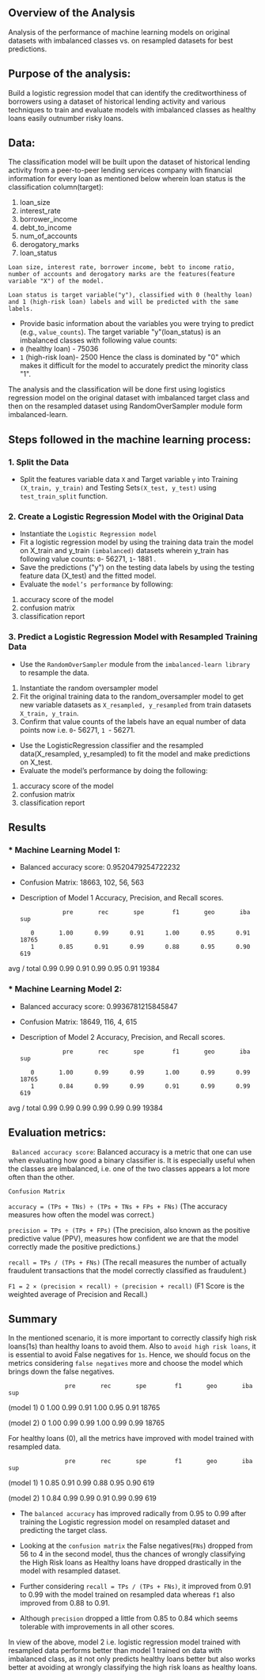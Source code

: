 
## Overview of the Analysis

Analysis of the performance of machine learning models on original datasets with imbalanced classes vs. on resampled datasets for best predictions.

## Purpose of the analysis:

Build a logistic regression model that can identify the creditworthiness of borrowers using a dataset of historical lending activity and various techniques to train and evaluate models with imbalanced classes as healthy loans easily outnumber risky loans.

## Data:

The classification model will be built upon the dataset of historical lending activity from a peer-to-peer lending services company with financial information for every loan as mentioned below wherein loan status is the classification column(target):

1. loan_size
2. interest_rate
3. borrower_income
4. debt_to_income
5. num_of_accounts
6. derogatory_marks
7. loan_status

`Loan size, interest rate, borrower income, bebt to income ratio, number of accounts and derogatory marks are the features(feature variable "X") of the model.`

`Loan status is target variable("y"), classified with 0 (healthy loan) and 1 (high-risk loan) labels and will be predicted with the same labels.`

* Provide basic information about the variables you were trying to predict (e.g., `value_counts`).
The target variable "y"(loan_status) is an imbalanced classes with following value counts:
* `0` (healthy loan) - 75036
* `1` (high-risk loan)- 2500
Hence the class is dominated by "0" which makes it difficult for the model to accurately predict the minority class "1".


The analysis and the classification will be done first using logistics regression model on the original dataset with imbalanced target class and then on the resampled dataset using RandomOverSampler module form imbalanced-learn. 

## Steps followed in the machine learning process:

### 1. Split the Data
- Split the features variable data `X` and Target variable `y` into Training `(X_train, y_train)` and Testing Sets`(X_test, y_test)` using `test_train_split` function.


### 2. Create a Logistic Regression Model with the Original Data

- Instantiate the `Logistic Regression model` 
- Fit a logistic regression model by using the training data train the model on X_train and y_train `(imbalanced)` datasets wherein y_train has following value counts: `0`- 56271, `1`- 1881 .
- Save the predictions ("y") on the testing data labels by using the testing feature data (X_test) and the fitted model.
- Evaluate the `model’s performance` by following:
1. accuracy score of the model 
2. confusion matrix 
3. classification report


### 3. Predict a Logistic Regression Model with Resampled Training Data

- Use the `RandomOverSampler` module from the `imbalanced-learn library` to resample the data.
1. Instantiate the random oversampler model
2. Fit the original training data to the random_oversampler model to get new variable datasets as `X_resampled, y_resampled` from train datasets `X_train, y_train`.
3. Confirm that value counts of the labels have an equal number of data points now i.e. `0`- 56271, `1 `- 56271.

- Use the LogisticRegression classifier and the resampled data(X_resampled, y_resampled) to fit the model and make predictions on X_test.
- Evaluate the model’s performance by doing the following:
1. accuracy score of the model 
2. confusion matrix 
3. classification report


## Results

### * Machine Learning Model 1:

 * Balanced accuracy score:
    0.9520479254722232
    
 * Confusion Matrix: 
     18663,   102,
        56,   563

 * Description of Model 1 Accuracy, Precision, and Recall scores.

                   pre       rec       spe        f1       geo       iba       sup

          0       1.00      0.99      0.91      1.00      0.95      0.91     18765
          1       0.85      0.91      0.99      0.88      0.95      0.90       619

avg / total       0.99      0.99      0.91      0.99      0.95      0.91     19384

### * Machine Learning Model 2:
  
 * Balanced accuracy score:
     0.9936781215845847
 
 * Confusion Matrix:
       18649,   116,
           4,   615
 * Description of Model 2 Accuracy, Precision, and Recall scores.
  
                   pre       rec       spe        f1       geo       iba       sup

          0       1.00      0.99      0.99      1.00      0.99      0.99     18765
          1       0.84      0.99      0.99      0.91      0.99      0.99       619

avg / total       0.99      0.99      0.99      0.99      0.99      0.99     19384

## Evaluation metrics:

` Balanced accuracy score`: Balanced accuracy is a metric that one can use when evaluating how good a binary classifier is. It is especially useful when the classes are imbalanced, i.e. one of the two classes appears a lot more often than the other.


`Confusion Matrix`


`accuracy = (TPs + TNs) ÷ (TPs + TNs + FPs + FNs)`
(The accuracy measures how often the model was correct.)

`precision = TPs ÷ (TPs + FPs)`
(The precision, also known as the positive predictive value (PPV), measures how confident we are that the model correctly made the positive predictions.)

`recall = TPs / (TPs + FNs)`
(The recall measures the number of actually fraudulent transactions that the model correctly classified as fraudulent.)

`F1 = 2 × (precision × recall) ÷ (precision + recall)`
(F1 Score is the weighted average of Precision and Recall.)


## Summary

In the mentioned scenario, it is more important to correctly classify high risk loans(1s) than healthy loans to avoid them. Also to `avoid high risk loans`, it is essential to avoid False negatives for `1s`. Hence, we should focus on the metrics considering `false negatives` more and choose the model which brings down the false negatives.

                    pre       rec       spe        f1       geo       iba       sup
   (model 1)  0    1.00      0.99      0.91      1.00      0.95      0.91     18765
   
   (model 2)  0    1.00      0.99      0.99      1.00      0.99      0.99     18765

For healthy loans (0), all the metrics have improved with model trained with resampled data.

                    pre       rec       spe        f1       geo       iba    sup
  (model 1) 1       0.85      0.91      0.99      0.88      0.95      0.90    619
  
  (model 2) 1       0.84      0.99      0.99      0.91      0.99      0.99    619
 
* The `balanced accuracy` has improved radically  from 0.95 to 0.99 after training the Logistic regression model on resampled   dataset and predicting the target class.

* Looking at the `confusion matrix` the False negatives(`FNs`) dropped from 56 to 4 in the second model, thus the chances of wrongly classifying the High Risk loans as Healthy loans have dropped drastically in the model with resampled dataset.

* Further considering `recall = TPs / (TPs + FNs)`, it improved from 0.91 to 0.99 with the model trained on resampled data whereas `f1` also improved from 0.88 to 0.91.

* Although `precision` dropped a little from 0.85 to 0.84 which seems tolerable with improvements in all other scores.

In view of the above, model 2 i.e. logistic regression model trained with resampled data performs better than model 1 trained on data with imbalanced class, as it not only predicts healthy loans better but also works better at avoiding at wrongly classifying the high risk loans as healthy loans. 




